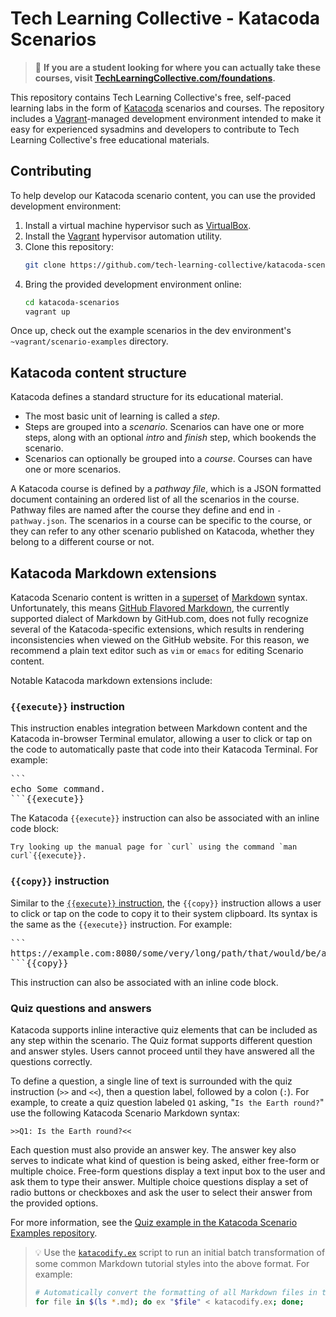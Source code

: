 # Tech Learning Collective - Katacoda Scenarios

> :beginner: **If you are a student looking for where you can actually take these courses, visit [TechLearningCollective.com/foundations](https://techlearningcollective.com/foundations/).**

This repository contains Tech Learning Collective's free, self-paced learning labs in the form of [Katacoda](https://katacoda.com/) scenarios and courses. The repository includes a [Vagrant](https://vagrantup.com/)-managed development environment intended to make it easy for experienced sysadmins and developers to contribute to Tech Learning Collective's free educational materials.

## Contributing

To help develop our Katacoda scenario content, you can use the provided development environment:

1. Install a virtual machine hypervisor such as [VirtualBox](https://virtualbox.org/).
1. Install the [Vagrant](https://vagrantup.com/) hypervisor automation utility.
1. Clone this repository:
    ```sh
    git clone https://github.com/tech-learning-collective/katacoda-scenarios.git
    ```
1. Bring the provided development environment online:
    ```sh
    cd katacoda-scenarios
    vagrant up
    ```

Once up, check out the example scenarios in the dev environment's `~vagrant/scenario-examples` directory.

## Katacoda content structure

Katacoda defines a standard structure for its educational material.

* The most basic unit of learning is called a *step*.
* Steps are grouped into a *scenario*. Scenarios can have one or more steps, along with an optional *intro* and *finish* step, which bookends the scenario.
* Scenarios can optionally be grouped into a *course*. Courses can have one or more scenarios.

A Katacoda course is defined by a *pathway file*, which is a JSON formatted document containing an ordered list of all the scenarios in the course. Pathway files are named after the course they define and end in `-pathway.json`. The scenarios in a course can be specific to the course, or they can refer to any other scenario published on Katacoda, whether they belong to a different course or not.

## Katacoda Markdown extensions

Katacoda Scenario content is written in a [superset](https://www.katacoda.com/docs/scenarios/markdown-syntax) of [Markdown](https://www.markdownguide.org/) syntax. Unfortunately, this means [GitHub Flavored Markdown](https://github.github.com/gfm/), the currently supported dialect of Markdown by GitHub.com, does not fully recognize several of the Katacoda-specific extensions, which results in rendering inconsistencies when viewed on the GitHub website. For this reason, we recommend a plain text editor such as `vim` or `emacs` for editing Scenario content.

Notable Katacoda markdown extensions include:

### `{{execute}}` instruction

This instruction enables integration between Markdown content and the Katacoda in-browser Terminal emulator, allowing a user to click or tap on the code to automatically paste that code into their Katacoda Terminal. For example:

<pre>
```
echo Some command.
```{{execute}}
</pre>

The Katacoda `{{execute}}` instruction can also be associated with an inline code block:

```
Try looking up the manual page for `curl` using the command `man curl`{{execute}}.
```

### `{{copy}}` instruction

Similar to the [`{{execute}}` instruction](#execute-instruction), the `{{copy}}` instruction allows a user to click or tap on the code to copy it to their system clipboard. Its syntax is the same as the `{{execute}}` instruction. For example:

<pre>
```
https://example.com:8080/some/very/long/path/that/would/be/annoying/to/type/manually.html
```{{copy}}
</pre>

This instruction can also be associated with an inline code block.

### Quiz questions and answers

Katacoda supports inline interactive quiz elements that can be included as any step within the scenario. The Quiz format supports different question and answer styles. Users cannot proceed until they have answered all the questions correctly.

To define a question, a single line of text is surrounded with the quiz instruction (`>>` and `<<`), then a question label, followed by a colon (`:`). For example, to create a quiz question labeled `Q1` asking, "`Is the Earth round?`" use the following Katacoda Scenario Markdown syntax:

```
>>Q1: Is the Earth round?<<
```

Each question must also provide an answer key. The answer key also serves to indicate what kind of question is being asked, either free-form or multiple choice. Free-form questions display a text input box to the user and ask them to type their answer. Multiple choice questions display a set of radio buttons or checkboxes and ask the user to select their answer from the provided options.

For more information, see the [Quiz example in the Katacoda Scenario Examples repository](https://github.com/katacoda/scenario-examples/blob/master/quiz/step1.md).

> :bulb: Use the [`katacodify.ex`](katacodify.ex) script to run an initial batch transformation of some common Markdown tutorial styles into the above format. For example:
>
> ```sh
> # Automatically convert the formatting of all Markdown files in the current directory.
> for file in $(ls *.md); do ex "$file" < katacodify.ex; done;
> ```

